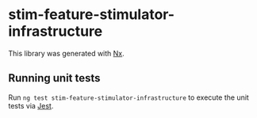 # stim-feature-stimulator-infrastructure

This library was generated with [Nx](https://nx.dev).

## Running unit tests

Run `ng test stim-feature-stimulator-infrastructure` to execute the unit tests via [Jest](https://jestjs.io).
